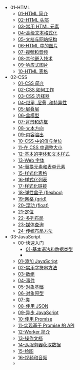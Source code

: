 * 01-HTML
  * [01-HTML 简介](01-HTML/01-HTML%20简介.md)
  * [02-HTML 头部](01-HTML/02-HTML%20头部.md)
  * [03-常用 HTML 元素](01-HTML/03-常用%20HTML%20元素.md)
  * [04-高级文本格式化](01-HTML/04-高级文本格式化.md)
  * [05-文档与网站结构](01-HTML/05-文档与网站结构.md)
  * [06-HTML 中的图片](01-HTML/06-HTML%20中的图片.md)
  * [07-视频和音频](01-HTML/07-视频和音频.md)
  * [08-其他嵌入技术](01-HTML/08-其他嵌入技术.md)
  * [09-响应式图片](01-HTML/09-响应式图片.md)
  * [10-HTML 表格](01-HTML/10-HTML%20表格.md)
* 02-CSS
  * [01-CSS 简介](02-CSS/01-CSS%20简介.md)
  * [02-CSS 如何工作](02-CSS/02-CSS%20如何工作.md)
  * [03-CSS 选择器](02-CSS/03-CSS%20选择器.md)
  * [04-继承, 层叠, 和特异性](02-CSS/04-继承,%20层叠,%20和特异性.md)
  * [05-层叠层](02-CSS/05-层叠层.md)
  * [06-盒模型](02-CSS/06-盒模型.md)
  * [07-背景和边框](02-CSS/07-背景和边框.md)
  * [08-文本方向](02-CSS/08-文本方向.md)
  * [09-内容溢出](02-CSS/09-内容溢出.md)
  * [10-CSS 中的值与单位](02-CSS/10-CSS%20中的值与单位.md)
  * [11-在 CSS 中调整大小](02-CSS/11-在%20CSS%20中调整大小.md)
  * [12-基本的字体和文本样式](02-CSS/12-基本的字体和文本样式.md)
  * [13-Web 字体](02-CSS/13-Web%20字体.md)
  * [14-替换元素和表单元素](02-CSS/14-替换元素和表单元素.md)
  * [15-样式化表格](02-CSS/15-样式化表格.md)
  * [16-样式化列表](02-CSS/16-样式化列表.md)
  * [17-样式化链接](02-CSS/17-样式化链接.md)
  * [18-弹性盒子 (flexbox)](02-CSS/18-弹性盒子%20(flexbox).md)
  * [19-网格 (grid)](02-CSS/19-网格%20(grid).md)
  * [20-浮动 (float)](02-CSS/20-浮动%20(float).md)
  * [21-定位](02-CSS/21-定位.md)
  * [22-多列布局](02-CSS/22-多列布局.md)
  * [23-媒体查询](02-CSS/23-媒体查询.md)
  * [24-传统布局方法](02-CSS/24-传统布局方法.md)
* 03-JavaScript
  * 00-快速入门
    * [01-基本语法和数据类型](03-JavaScript/00-快速入门/01-基本语法和数据类型.md)
    * 
  * [01-添加 JavaScript](03-JavaScript/01-添加%20JavaScript.md)
  * [02-实用字符串方法](03-JavaScript/02-实用字符串方法.md)
  * [03-数组](03-JavaScript/03-数组.md)
  * [04-事件](03-JavaScript/04-事件.md)
  * [05-对象基础](03-JavaScript/05-对象基础.md)
  * [06-对象原型](03-JavaScript/06-对象原型.md)
  * [07-类](03-JavaScript/07-类.md)
  * [08-使用 JSON](03-JavaScript/08-使用%20JSON.md)
  * [09-异步 JavaScript](03-JavaScript/09-异步%20JavaScript.md)
  * [10-使用 Promise](03-JavaScript/10-使用%20Promise.md)
  * [11-实现基于 Promise 的 API](03-JavaScript/11-实现基于%20Promise%20的%20API.md)
  * [12-Worker 简介](03-JavaScript/12-Worker%20简介.md)
  * [13-操作文档](03-JavaScript/13-操作文档.md)
  * [14-从服务器获取数据](03-JavaScript/14-从服务器获取数据.md)
  * [15-绘图](03-JavaScript/15-绘图.md)
  * [16-视频和音频](03-JavaScript/16-视频和音频.md)
  * 